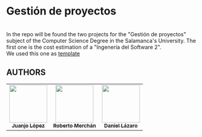# Gestión de proyectos
<br>
In the repo will be found the two projects for the "Gestión de proyectos" subject of the Computer Science Degree in the Salamanca's University.
The first one is the cost estimation of a "Ingenería del Software 2". 
<br>
We used this one as <a href="https://github.com/JuanjoLopez19/Ingenieria-del-software/tree/main/Ingenier%C3%ADa%20del%20software%20II">template</a>

## AUTHORS

<table>
   <td align="center">
    <a href="https://github.com/JuanjoLopez19"><img src="https://avatars.githubusercontent.com/u/92031193?v=4" width="100px;" alt=""/>
     <br/>
     <sub>
       <b>Juanjo López</b>
     </sub>
    </a>
    <br /> 
   <td align="center">
    <a href="https://github.com/robertomergon"><img src="https://avatars.githubusercontent.com/u/92520941?v=4" width="100px;" alt=""/>
     <br />
     <sub>
      <b>Roberto Merchán</b>
     </sub>
     </a>
     <br />
     <td align="center">
    <a href="https://github.com/dmclazaro01"><img src="https://avatars.githubusercontent.com/u/93814183?v=4" width="100px;" alt=""/>
     <br />
     <sub>
      <b>Daniel Lázaro</b>
     </sub>
     </a>
     <br />
</table>
